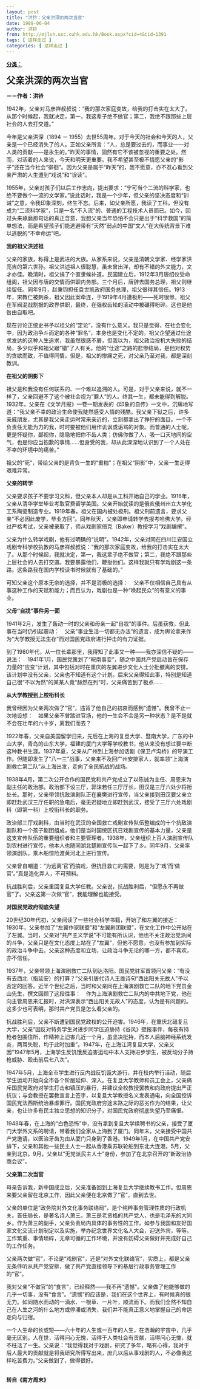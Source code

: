 ```yaml
---
layout: post
title: "洪钤：父亲洪深的两次当官"
date: 1989-06-04
author: 洪钤
from: http://mjlsh.usc.cuhk.edu.hk/Book.aspx?cid=4&tid=1391
tags: [ 这样走过 ]
categories: [ 这样走过 ]
---
```


<div style="margin: 15px 10px 10px 0px;">
 <div>
  <span id="ctl00_ContentPlaceHolder1_chapter1_SubjectLabel" style="font-weight:bold;text-decoration:underline;">
   分类：
  </span>
 </div>
 <p>
  <strong>
   <font size="5">
    父亲洪深的两次当官
   </font>
  </strong>
 </p>
 <p>
  <strong>
   －－作者：洪钤
  </strong>
 </p>
 <p>
  1942年，父亲对马彦祥叔叔说：“我的那次家庭变故，给我的打击实在太大了。从那个时候起，我就决定，第一，我这辈子绝不做官；第二，我绝不跟那些上层社会的人去打交道。”
 </p>
 <p>
  今年是父亲洪深（1894
  <strong>
   －
  </strong>
  1955）去世55周年。对于今天的社会和今天的人，父亲是一个已经消失了的人。正如父亲所言：“人，总是要过去的，而事业——对人类的贡献——是永生的。”昨天的事情，固然有它不该被忽视的重要之处。然而，对活着的人来说，今天和明天更重要。我不希望甚至极不情愿父亲的“影子”还在当今社会“徘徊”。因为父亲是属于“昨天”的，我不愿意，亦不忍心看到父亲严肃的人生遭到“戏说”和“误读”。
 </p>
 <p>
  1955年，父亲对孩子们以后工作志向，提出要求：“宁可当个二流的科学家，也绝不要做个一流的文学家。”说此话时，我是一个少年，但父亲的坚决态度和“训诫”之意，令我印象深刻，终生不忘。后来，如父亲所愿，我读了工科。但没有成为“二流科学家”，只是一名“不入流”的、普通的工程技术人员而已。如今，回过头来琢磨那句话的真正含意，我想父亲当年恐怕不会只是出于“科学救国”的简单想法，而是希望孩子们能逃避带有“天然”弱点的中国“文人”在大传统背景下难以逃脱的“不幸命运”吧。
 </p>
 <p>
  <strong>
   我的祖父洪述祖
  </strong>
 </p>
 <p>
  父亲的家族，称得上是武进的大族。从家系来说，父亲是清朝文学家、经学家洪亮吉的第六世孙。祖父洪述祖人很聪慧，虽未曾出洋，却有不错的外文能力，文才亦佳。晚清时，祖父捐了个直隶候补道。民国建立后，1912年3月唐绍仪受命组阁，祖父因与唐的交情而供职内务部。三个月后，唐辞去国务总理，祖父则继续留任。同年9月，赵秉钧担任袁世凯政府国务总理，祖父很得其信任。1913年，宋教仁被刺杀，祖父因此案牵连，于1919年4月遭极刑——死时很惨。祖父在军阀混战割据的政界供职，最终，在强权齿轮的滚动中被碾得粉碎。这也是他咎由自取吧。
 </p>
 <p>
  现在讨论正统史书予以祖父的“定论”，没有什么意义。我只是觉得，在社会变化中，因为政治争斗而定的各种“罪名”，本身也是变化不定的。祖父企望通过仕途求发达的这种人生追求，我虽然很感不屑，但我以为，祖父政治投机大失败的结局，多少似乎和祖父跟“错”了人有关。他的“仕途”之路的悲惨结局，是他对权势的贪欲而致，不值得同情。但是，祖父的惨痛之死，对父亲乃至对我，都是深刻教训。
 </p>
 <p>
  <strong>
   在祖父的阴影下
  </strong>
 </p>
 <p>
  祖父是和我没有任何联系的、一个难以追溯的人。可是，对于父亲来说，就不一样了，父亲回避不了这个被社会视为“罪人”的人。终其一生，都未能得到解脱。1932年，父亲在《文学月报》一卷一期发表的《印象的自传》一文中，沉痛地写道：“我父亲不幸的政治生命使我陡然感受人情的残酷。我父亲下狱之后，许多亲戚朋友，尤其是我父亲走运时常来亲近的，立刻都拿出了狰狞的面目。一个不负责任无能为力的我，时时要被他们用作讥讽或诟骂的对象。而普通的人士呢，更是怀疑你，鄙视你，隐隐地把你不齿人类；仿佛你做了人，吸一口天地间的空气，也是你应当抱歉的事情……但身受的我，却从此深深地认识到了一个人处在不幸的环境中的痛苦。”
 </p>
 <p>
  祖父的“死”，带给父亲的是背负一生的“重枷”；在祖父“阴影”中，父亲一生走得艰难异常。
 </p>
 <p>
  <strong>
   父亲的转学
  </strong>
 </p>
 <p>
  父亲要求孩子不要学习文科，但父亲本人却是从工科开始自己的学业。1916年，父亲从清华学堂毕业考取官费留学美国。父亲开始就读的是俄亥俄州州立大学化工系陶瓷制造专业。1919年春，祖父在国内被处极刑。祖父刑前遗言，要求父亲“不必因此废学，毕业方回”。同年秋天，父亲即申请转学去报考哈佛大学。经过严格考试，父亲被录取了，师从戏剧家倍克（Baker）教授学习“戏剧编撰”。
 </p>
 <p>
  父亲为什么转学戏剧，他有过明确的“说明”。1942年，父亲对同在四川江安国立戏剧专科学校执教的马彦祥叔叔说：“我的那次家庭变故，给我的打击实在太大了。从那个时候起，我就决定，第一，我这辈子绝不做官；第二，我绝不跟那些上层社会的人去打交道。我要暴露他们，鞭挞他们。这样我就只有学戏剧这一条路。这条路我在国内学校读书时候就有了基础的。”
 </p>
 <p>
  可知父亲这个原本无奈的选择，并不是消极的选择：　父亲不仅相信自己具有从事这种工作的天赋和能力；而且认为，戏剧也是一种“唤起民众”的有意义的事业。
 </p>
 <p>
  <strong>
   父母“自戕”事件另一面
  </strong>
 </p>
 <p>
  1941年2月，发生了轰动一时的父亲和母亲一起“自戕”的事件。后虽获救，但此事在当时仍引起震动：　父亲“事业生活一切都无办法”的遗言，成为舆论拿来作为“大学教授无法生存”而对国民党政府进行抨击的有力证据。
 </p>
 <p>
  到了1980年代，从一位长辈那里，我得知了此事又一种——我亦深信不疑的——说法：　1941年1月，国民党策划了“皖南事变”，随之中国共产党启动旨在保存力量的“应变”计划，其中包括对时在重庆的左翼进步文化人士分批撤离的安排。该计划中没有父亲，父亲也不知道有这个计划。后来父亲得知此事，特别是知道自己很“不以为然”的某某人竟“赫然在列”时，父亲痛苦到了极点……
 </p>
 <p>
  <strong>
   从大学教授到上校衔科长
  </strong>
 </p>
 <p>
  我曾经因为父亲两次做了“官”，违背了他自己的初衷而感到“遗憾”。我曾不止一次地设想：　如果父亲不曾踏进官场，他的一生会不会是另一种状态？是不是就不会在壮年的六十岁，离我们而去？
 </p>
 <p>
  1922年春，父亲自美国留学归来，先后在上海的复旦大学、暨南大学，广东的中山大学，青岛的山东大学，福建的厦门大学等学校教书，他从来没有想过要中断这种教书生涯。1937年夏，父亲从广州到上海参加话剧《保卫卢沟桥》的导演工作。但随即发生了“八一三”战事，父亲来不及回广州安排家人，就率领“上海演剧救亡第二队”从上海出发，走向了全民抗战的战场。
 </p>
 <p>
  1938年4月，第二次公开合作的国民党和共产党成立了以陈诚为主任、周恩来为副主任的政治部。政治部下设三厅，郭沫若任三厅厅长，田汉是三厅六处少将衔处长。那时，父亲带领抗敌演剧队正在襄樊进行宣传，当父亲接到田汉要父亲立即赶赴武汉三厅任职的急电后，毫无迟疑地立即赶到武汉，接受了三厅六处戏剧科（即第一科）上校衔科长的职务。
 </p>
 <p>
  政治部三厅戏剧科，由当时在武汉的全国救亡戏剧宣传队伍整编成的十个抗敌演剧队和一个孩子剧团组成，他们是当时国统区抗日戏剧宣传的基本力量，父亲是这支宣传队伍的重要组织者和主要管理者。1938年，父亲组织上百人演剧宣传队到农村进行宣传，他本人也随同湖北楚剧宣传队一起下了乡。同年9月，父亲率领演剧队，乘木船惊险渡黄河北上进行宣传。
 </p>
 <p>
  父亲曾自嘲道：“为远离‘官’而搞戏，但抗日救亡的需要，则是为了‘戏’而‘做官’。”真是造化弄人，不可预料。
 </p>
 <p>
  抗战胜利后，父亲重回复旦大学任教。父亲说，抗战胜利后，“但愿永不再做官”了。父亲这第一次做“官”，我能理解也能接受。
 </p>
 <p>
  <strong>
   对国民党政府彻底失望
  </strong>
 </p>
 <p>
  20世纪30年代初，父亲阅读了一些社会科学书籍，开始了和左翼的接近：　1930年，父亲参加了“左翼作家联盟”和“左翼剧团联盟”，在文化工作中公开站在了左翼。当时，父亲对“共产主义学说”不可能有所认识，他也不关注政治党派间的斗争，父亲只是在文化态度上站在了“左翼”，但他不愿意，也没有参加到实际的政治斗争中去。父亲这种态度和立场，让政治斗争无论的哪一方，都不喜欢，亦不信任。
 </p>
 <p>
  1937年，父亲带领上海演剧救亡二队到达洛阳。国民党驻军首领问父亲：“有没有去西北（指延安）的打算？”父亲引唐代诗人王维诗句“西出阳关无故人”予以否定的回答。近半个世纪之后，当时和父亲同在上海演剧救亡二队的地下党员金山先生，撰文回顾了这段往事：　作为上海演剧救亡二队内的中共地下党，他在向主管周恩来汇报时，对洪深表示“西出阳关无故人”的态度，认为是有问题的。这多少也可表明，那时共产党员是怎么看父亲的。
 </p>
 <p>
  抗战胜利后，父亲不断遭到国民党政权的公开迫害。1946年，在重庆北碚复旦大学，父亲“因反对特务学生对进步同学压迫胁持《谷风》壁报事件，每夜有持枪者包围住所，作精神上迫害几近一个月，虽坚决挺持，而本人后脑神经系统发炎，两耳失聪，均于此时加重”。1947年，在上海江湾复旦大学，父亲又因“1947年5月，上海学生反饥饿反迫害运动中本人支持进步学生，被反动分子持枪威胁、殴击前后七八次”。
 </p>
 <p>
  1947年5月，上海全市学生进行反内战反饥饿大游行，并在校内举行活动，随后学生运动开始向全市各个阶层延伸、深入。在复旦大学教师和员工会上，父亲痛斥国民党政府对学生打击和镇压的暴行，并建议全校教授罢教和向政府提出严正抗议；与会教授在罢教宣言上签字，以复旦大学教授名义发表通电，向全国控诉国民党法西斯统治暴虐罪行。国民党政府穷途末路之际的恶劣作为的结果，让父亲，也让许多有民主独立思想的知识分子，对国民党政府彻底失望乃至痛恨。
 </p>
 <p>
  1948年春，在上海的“白色恐怖”中，没有拿到复旦大学续聘书的父亲，接受了厦门大学外文系的聘请，带着我们全家从上海到了厦门。同年末，父亲接受中国共产党邀请，以医治牙齿为由从厦门只身到了香港。1949年1月，在中国共产党安排下，父亲和其他一些民主人士一起从香港乘苏联轮船到东北大连港。5月，父亲到北京。9月，父亲以“无党派民主人士”身份，参加了在北京召开的“新政治协商会议”。
 </p>
 <p>
  <strong>
   父亲第二次当官
  </strong>
 </p>
 <p>
  母亲告诉我，新中国成立后，父亲准备回到上海复旦大学继续教书工作。但周恩来要父亲留在北京工作，因此父亲便在北京做了“官”，直到去世。
 </p>
 <p>
  父亲的单位是“政务院对外文化事务联络局”，是个纯粹事务管理性质的行政机关。首任局长，是著名诗人萧三。萧三是老资格的共产党人，也是毛泽东的大同乡。作为萧三的副手，父亲负责局内具体的事务性的工作。如参与我国和友好国家文化交流计划制定以及实施，举办纪念世界文化名人大会，迎送外宾，等等。工作繁重、事情琐碎，无章可循的工作环境，并没有妨碍父亲做好并完成好自己的工作任务。
 </p>
 <p>
  父亲两次做“官”，不论是“戏剧官”，还是“对外文化联络官”，实质上，都是父亲无条件听从共产党安排，做了共产党直接领导下的基层行政事务管理工作的“官”。
 </p>
 <p>
  我对父亲“不做官”的“食言”，已经释然——我不再“遗憾”。父亲做了他能够做的几乎一切事，没有“食言”。“遗憾”的应该是，我们在这个世界上，有时候真的很无力。如同随水而动的一滴水、一根草、一片叶，顺流而下。而我们全然不知自己在人生之河的什么地方或停滞或消失，我们并不能真正意义地掌握自己的命运走向与归宿。
 </p>
 <p>
  一个人生命的长或短——六十年的人生或一百年的人生，在浩瀚的宇宙中，几乎毫无区别。人在世，活得问心无愧，活得于人类社会有贡献，活得问心无愧，就不枉活了一生。父亲说：“我觉得我对于戏剧，研究了多年，略有心得，我对于后人最大的贡献就是将我研究所得写出来，庶几以后从事戏剧的人，不必像我这样吃苦费力。”父亲做到了，做得很好。
 </p>
 <p>
  <br/>
  <strong>
   转自《南方周末》
  </strong>
 </p>
</div>

